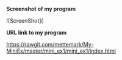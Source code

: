 **Screenshot of my program**

![ScreenShot](

**URL link to my program**

https://rawgit.com/mettemark/My-MiniEx/master/mini_ex1/mini_ex1/index.html
